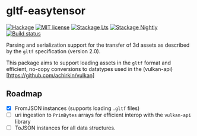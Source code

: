 # gltf-easytensor

[![Hackage](https://img.shields.io/hackage/v/gltf-easytensor.svg)](https://hackage.haskell.org/package/gltf-easytensor)
[![MIT license](https://img.shields.io/badge/license-MIT-blue.svg)](LICENSE)
[![Stackage Lts](http://stackage.org/package/gltf-easytensor/badge/lts)](http://stackage.org/lts/package/gltf-easytensor)
[![Stackage Nightly](http://stackage.org/package/gltf-easytensor/badge/nightly)](http://stackage.org/nightly/package/gltf-easytensor)
[![Build status](https://secure.travis-ci.org/o1lo01ol1o/gltf-easytensor.svg)](https://travis-ci.org/o1lo01ol1o/gltf-easytensor)

Parsing and serialization support for the transfer of 3d assets as described by the `gltf` specification (version 2.0).

This package aims to support loading assets in the `gltf` format and efficient, no-copy conversions to datatypes used in the (vulkan-api)[https://github.com/achirkin/vulkan]

## Roadmap

- [x] FromJSON instances (supports loading `.gltf` files)
- [ ] uri ingestion to `PrimBytes` arrays for efficient interop with the `vulkan-api` library
- [ ] ToJSON instances for all data structures.
